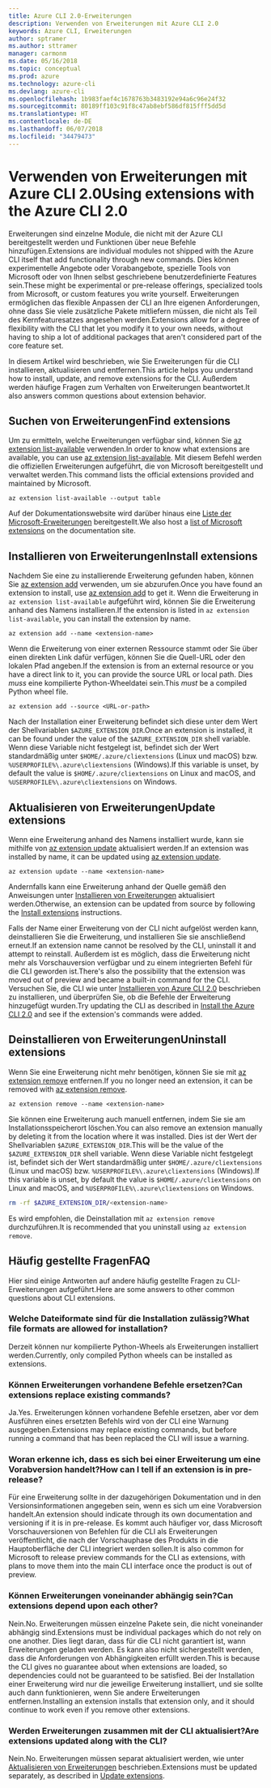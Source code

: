```yaml
---
title: Azure CLI 2.0-Erweiterungen
description: Verwenden von Erweiterungen mit Azure CLI 2.0
keywords: Azure CLI, Erweiterungen
author: sptramer
ms.author: sttramer
manager: carmonm
ms.date: 05/16/2018
ms.topic: conceptual
ms.prod: azure
ms.technology: azure-cli
ms.devlang: azure-cli
ms.openlocfilehash: 1b983faef4c1678763b3483192e94a6c96e24f32
ms.sourcegitcommit: 80189ff103c91f8c47ab8ebf586df815fff5dd5d
ms.translationtype: HT
ms.contentlocale: de-DE
ms.lasthandoff: 06/07/2018
ms.locfileid: "34479473"
---
```

# <a name="using-extensions-with-the-azure-cli-20"></a><span data-ttu-id="1db43-104">Verwenden von Erweiterungen mit Azure CLI 2.0</span><span class="sxs-lookup"><span data-stu-id="1db43-104">Using extensions with the Azure CLI 2.0</span></span>

<span data-ttu-id="1db43-105">Erweiterungen sind einzelne Module, die nicht mit der Azure CLI bereitgestellt werden und Funktionen über neue Befehle hinzufügen.</span><span class="sxs-lookup"><span data-stu-id="1db43-105">Extensions are individual modules not shipped with the Azure CLI itself that add functionality through new commands.</span></span> <span data-ttu-id="1db43-106">Dies können experimentelle Angebote oder Vorabangebote, spezielle Tools von Microsoft oder von Ihnen selbst geschriebene benutzerdefinierte Features sein.</span><span class="sxs-lookup"><span data-stu-id="1db43-106">These might be experimental or pre-release offerings, specialized tools from Microsoft, or custom features you write yourself.</span></span> <span data-ttu-id="1db43-107">Erweiterungen ermöglichen das flexible Anpassen der CLI an Ihre eigenen Anforderungen, ohne dass Sie viele zusätzliche Pakete mitliefern müssen, die nicht als Teil des Kernfeaturesatzes angesehen werden.</span><span class="sxs-lookup"><span data-stu-id="1db43-107">Extensions allow for a degree of flexibility with the CLI that let you modify it to your own needs, without having to ship a lot of additional packages that aren't considered part of the core feature set.</span></span>

<span data-ttu-id="1db43-108">In diesem Artikel wird beschrieben, wie Sie Erweiterungen für die CLI installieren, aktualisieren und entfernen.</span><span class="sxs-lookup"><span data-stu-id="1db43-108">This article helps you understand how to install, update, and remove extensions for the CLI.</span></span> <span data-ttu-id="1db43-109">Außerdem werden häufige Fragen zum Verhalten von Erweiterungen beantwortet.</span><span class="sxs-lookup"><span data-stu-id="1db43-109">It also answers common questions about extension behavior.</span></span>

## <a name="find-extensions"></a><span data-ttu-id="1db43-110">Suchen von Erweiterungen</span><span class="sxs-lookup"><span data-stu-id="1db43-110">Find extensions</span></span>

<span data-ttu-id="1db43-111">Um zu ermitteln, welche Erweiterungen verfügbar sind, können Sie [az extension list-available](/cli/azure/extension#az-extension-list-available) verwenden.</span><span class="sxs-lookup"><span data-stu-id="1db43-111">In order to know what extensions are available, you can use [az extension list-available](/cli/azure/extension#az-extension-list-available).</span></span> <span data-ttu-id="1db43-112">Mit diesem Befehl werden die offiziellen Erweiterungen aufgeführt, die von Microsoft bereitgestellt und verwaltet werden.</span><span class="sxs-lookup"><span data-stu-id="1db43-112">This command lists the official extensions provided and maintained by Microsoft.</span></span>

```azurecli-interactive
az extension list-available --output table
```

<span data-ttu-id="1db43-113">Auf der Dokumentationswebsite wird darüber hinaus eine [Liste der Microsoft-Erweiterungen](azure-cli-extensions-list.md) bereitgestellt.</span><span class="sxs-lookup"><span data-stu-id="1db43-113">We also host a [list of Microsoft extensions](azure-cli-extensions-list.md) on the documentation site.</span></span>

## <a name="install-extensions"></a><span data-ttu-id="1db43-114">Installieren von Erweiterungen</span><span class="sxs-lookup"><span data-stu-id="1db43-114">Install extensions</span></span>

<span data-ttu-id="1db43-115">Nachdem Sie eine zu installierende Erweiterung gefunden haben, können Sie [az extension add](https://docs.microsoft.com/cli/azure/extension#az-extension-add) verwenden, um sie abzurufen.</span><span class="sxs-lookup"><span data-stu-id="1db43-115">Once you have found an extension to install, use [az extension add](https://docs.microsoft.com/cli/azure/extension#az-extension-add) to get it.</span></span> <span data-ttu-id="1db43-116">Wenn die Erweiterung in `az extension list-available` aufgeführt wird, können Sie die Erweiterung anhand des Namens installieren.</span><span class="sxs-lookup"><span data-stu-id="1db43-116">If the extension is listed in `az extension list-available`, you can install the extension by name.</span></span>

```azurecli-interactive
az extension add --name <extension-name>
```

<span data-ttu-id="1db43-117">Wenn die Erweiterung von einer externen Ressource stammt oder Sie über einen direkten Link dafür verfügen, können Sie die Quell-URL oder den lokalen Pfad angeben.</span><span class="sxs-lookup"><span data-stu-id="1db43-117">If the extension is from an external resource or you have a direct link to it, you can provide the source URL or local path.</span></span> <span data-ttu-id="1db43-118">Dies _muss_ eine kompilierte Python-Wheeldatei sein.</span><span class="sxs-lookup"><span data-stu-id="1db43-118">This _must_ be a compiled Python wheel file.</span></span>

```azurecli-interactive
az extension add --source <URL-or-path>
```

<span data-ttu-id="1db43-119">Nach der Installation einer Erweiterung befindet sich diese unter dem Wert der Shellvariablen `$AZURE_EXTENSION_DIR`.</span><span class="sxs-lookup"><span data-stu-id="1db43-119">Once an extension is installed, it can be found under the value of the `$AZURE_EXTENSION_DIR` shell variable.</span></span> <span data-ttu-id="1db43-120">Wenn diese Variable nicht festgelegt ist, befindet sich der Wert standardmäßig unter `$HOME/.azure/cliextensions` (Linux und macOS) bzw. `%USERPROFILE%\.azure\cliextensions` (Windows).</span><span class="sxs-lookup"><span data-stu-id="1db43-120">If this variable is unset, by default the value is `$HOME/.azure/cliextensions` on Linux and macOS, and `%USERPROFILE%\.azure\cliextensions` on Windows.</span></span>

## <a name="update-extensions"></a><span data-ttu-id="1db43-121">Aktualisieren von Erweiterungen</span><span class="sxs-lookup"><span data-stu-id="1db43-121">Update extensions</span></span>

<span data-ttu-id="1db43-122">Wenn eine Erweiterung anhand des Namens installiert wurde, kann sie mithilfe von [az extension update](https://docs.microsoft.com/cli/azure/extension#az-extension-update) aktualisiert werden.</span><span class="sxs-lookup"><span data-stu-id="1db43-122">If an extension was installed by name, it can be updated using [az extension update](https://docs.microsoft.com/cli/azure/extension#az-extension-update).</span></span>

```azurecli-interactive
az extension update --name <extension-name>
```

<span data-ttu-id="1db43-123">Andernfalls kann eine Erweiterung anhand der Quelle gemäß den Anweisungen unter [Installieren von Erweiterungen](#install-extensions) aktualisiert werden.</span><span class="sxs-lookup"><span data-stu-id="1db43-123">Otherwise, an extension can be updated from source by following the [Install extensions](#install-extensions) instructions.</span></span>

<span data-ttu-id="1db43-124">Falls der Name einer Erweiterung von der CLI nicht aufgelöst werden kann, deinstallieren Sie die Erweiterung, und installieren Sie sie anschließend erneut.</span><span class="sxs-lookup"><span data-stu-id="1db43-124">If an extension name cannot be resolved by the CLI, uninstall it and attempt to reinstall.</span></span> <span data-ttu-id="1db43-125">Außerdem ist es möglich, dass die Erweiterung nicht mehr als Vorschauversion verfügbar und zu einem integrierten Befehl für die CLI geworden ist.</span><span class="sxs-lookup"><span data-stu-id="1db43-125">There's also the possibility that the extension was moved out of preview and became a built-in command for the CLI.</span></span> <span data-ttu-id="1db43-126">Versuchen Sie, die CLI wie unter [Installieren von Azure CLI 2.0](install-azure-cli.md) beschrieben zu installieren, und überprüfen Sie, ob die Befehle der Erweiterung hinzugefügt wurden.</span><span class="sxs-lookup"><span data-stu-id="1db43-126">Try updating the CLI as described in [Install the Azure CLI 2.0](install-azure-cli.md) and see if the extension's commands were added.</span></span> 

## <a name="uninstall-extensions"></a><span data-ttu-id="1db43-127">Deinstallieren von Erweiterungen</span><span class="sxs-lookup"><span data-stu-id="1db43-127">Uninstall extensions</span></span>

<span data-ttu-id="1db43-128">Wenn Sie eine Erweiterung nicht mehr benötigen, können Sie sie mit [az extension remove](https://docs.microsoft.com/cli/azure/extension#az-extension-remove) entfernen.</span><span class="sxs-lookup"><span data-stu-id="1db43-128">If you no longer need an extension, it can be removed with [az extension remove](https://docs.microsoft.com/cli/azure/extension#az-extension-remove).</span></span>

```azurecli-interactive
az extension remove --name <extension-name>
```

<span data-ttu-id="1db43-129">Sie können eine Erweiterung auch manuell entfernen, indem Sie sie am Installationsspeicherort löschen.</span><span class="sxs-lookup"><span data-stu-id="1db43-129">You can also remove an extension manually by deleting it from the location where it was installed.</span></span> <span data-ttu-id="1db43-130">Dies ist der Wert der Shellvariablen `$AZURE_EXTENSION_DIR`.</span><span class="sxs-lookup"><span data-stu-id="1db43-130">This will be the value of the `$AZURE_EXTENSION_DIR` shell variable.</span></span> <span data-ttu-id="1db43-131">Wenn diese Variable nicht festgelegt ist, befindet sich der Wert standardmäßig unter `$HOME/.azure/cliextensions` (Linux und macOS) bzw. `%USERPROFILE%\.azure\cliextensions` (Windows).</span><span class="sxs-lookup"><span data-stu-id="1db43-131">If this variable is unset, by default the value is `$HOME/.azure/cliextensions` on Linux and macOS, and `%USERPROFILE%\.azure\cliextensions` on Windows.</span></span>

```bash
rm -rf $AZURE_EXTENSION_DIR/<extension-name>
```

<span data-ttu-id="1db43-132">Es wird empfohlen, die Deinstallation mit `az extension remove` durchzuführen.</span><span class="sxs-lookup"><span data-stu-id="1db43-132">It is recommended that you uninstall using `az extension remove`.</span></span>

## <a name="faq"></a><span data-ttu-id="1db43-133">Häufig gestellte Fragen</span><span class="sxs-lookup"><span data-stu-id="1db43-133">FAQ</span></span>

<span data-ttu-id="1db43-134">Hier sind einige Antworten auf andere häufig gestellte Fragen zu CLI-Erweiterungen aufgeführt.</span><span class="sxs-lookup"><span data-stu-id="1db43-134">Here are some answers to other common questions about CLI extensions.</span></span>

### <a name="what-file-formats-are-allowed-for-installation"></a><span data-ttu-id="1db43-135">Welche Dateiformate sind für die Installation zulässig?</span><span class="sxs-lookup"><span data-stu-id="1db43-135">What file formats are allowed for installation?</span></span>

<span data-ttu-id="1db43-136">Derzeit können nur kompilierte Python-Wheels als Erweiterungen installiert werden.</span><span class="sxs-lookup"><span data-stu-id="1db43-136">Currently, only compiled Python wheels can be installed as extensions.</span></span>

### <a name="can-extensions-replace-existing-commands"></a><span data-ttu-id="1db43-137">Können Erweiterungen vorhandene Befehle ersetzen?</span><span class="sxs-lookup"><span data-stu-id="1db43-137">Can extensions replace existing commands?</span></span>

<span data-ttu-id="1db43-138">Ja.</span><span class="sxs-lookup"><span data-stu-id="1db43-138">Yes.</span></span> <span data-ttu-id="1db43-139">Erweiterungen können vorhandene Befehle ersetzen, aber vor dem Ausführen eines ersetzten Befehls wird von der CLI eine Warnung ausgegeben.</span><span class="sxs-lookup"><span data-stu-id="1db43-139">Extensions may replace existing commands, but before running a command that has been replaced the CLI will issue a warning.</span></span>

### <a name="how-can-i-tell-if-an-extension-is-in-pre-release"></a><span data-ttu-id="1db43-140">Woran erkenne ich, dass es sich bei einer Erweiterung um eine Vorabversion handelt?</span><span class="sxs-lookup"><span data-stu-id="1db43-140">How can I tell if an extension is in pre-release?</span></span>

<span data-ttu-id="1db43-141">Für eine Erweiterung sollte in der dazugehörigen Dokumentation und in den Versionsinformationen angegeben sein, wenn es sich um eine Vorabversion handelt.</span><span class="sxs-lookup"><span data-stu-id="1db43-141">An extension should indicate through its own documentation and versioning if it is in pre-release.</span></span> <span data-ttu-id="1db43-142">Es kommt auch häufiger vor, dass Microsoft Vorschauversionen von Befehlen für die CLI als Erweiterungen veröffentlicht, die nach der Vorschauphase des Produkts in die Hauptoberfläche der CLI integriert werden sollen.</span><span class="sxs-lookup"><span data-stu-id="1db43-142">It is also common for Microsoft to release preview commands for the CLI as extensions, with plans to move them into the main CLI interface once the product is out of preview.</span></span>

### <a name="can-extensions-depend-upon-each-other"></a><span data-ttu-id="1db43-143">Können Erweiterungen voneinander abhängig sein?</span><span class="sxs-lookup"><span data-stu-id="1db43-143">Can extensions depend upon each other?</span></span>

<span data-ttu-id="1db43-144">Nein.</span><span class="sxs-lookup"><span data-stu-id="1db43-144">No.</span></span> <span data-ttu-id="1db43-145">Erweiterungen müssen einzelne Pakete sein, die nicht voneinander abhängig sind.</span><span class="sxs-lookup"><span data-stu-id="1db43-145">Extensions must be individual packages which do not rely on one another.</span></span> <span data-ttu-id="1db43-146">Dies liegt daran, dass für die CLI nicht garantiert ist, wann Erweiterungen geladen werden. Es kann also nicht sichergestellt werden, dass die Anforderungen von Abhängigkeiten erfüllt werden.</span><span class="sxs-lookup"><span data-stu-id="1db43-146">This is because the CLI gives no guarantee about when extensions are loaded, so dependencies could not be guaranteed to be satisfied.</span></span> <span data-ttu-id="1db43-147">Bei der Installation einer Erweiterung wird nur die jeweilige Erweiterung installiert, und sie sollte auch dann funktionieren, wenn Sie andere Erweiterungen entfernen.</span><span class="sxs-lookup"><span data-stu-id="1db43-147">Installing an extension installs that extension only, and it should continue to work even if you remove other extensions.</span></span>

### <a name="are-extensions-updated-along-with-the-cli"></a><span data-ttu-id="1db43-148">Werden Erweiterungen zusammen mit der CLI aktualisiert?</span><span class="sxs-lookup"><span data-stu-id="1db43-148">Are extensions updated along with the CLI?</span></span>

<span data-ttu-id="1db43-149">Nein.</span><span class="sxs-lookup"><span data-stu-id="1db43-149">No.</span></span> <span data-ttu-id="1db43-150">Erweiterungen müssen separat aktualisiert werden, wie unter [Aktualisieren von Erweiterungen](#update-extensions) beschrieben.</span><span class="sxs-lookup"><span data-stu-id="1db43-150">Extensions must be updated separately, as described in [Update extensions](#update-extensions).</span></span>
